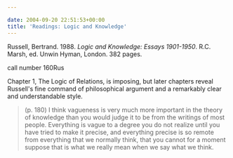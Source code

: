 ```yaml
---

date: 2004-09-20 22:51:53+00:00
title: 'Readings: Logic and Knowledge'
---
```


Russell, Bertrand.  1988.  _Logic and Knowledge: Essays 1901-1950_.  R.C. Marsh, ed.  Unwin Hyman, London. 382 pages.


call number 160Rus



Chapter 1, The Logic of Relations, is imposing, but later chapters reveal Russell's fine command of philosophical argument and a remarkably clear and understandable style.





<blockquote>(p. 180) I think vagueness is very much more important in the theory of knowledge than you would judge it to be from the writings of most people.  Everything is vague to a degree you do not realize until you have tried to make it precise, and everything precise is so remote from everything that we normally think, that you cannot for a moment suppose that is what we really mean when we say what we think.</blockquote>
